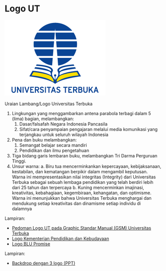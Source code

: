 # Logo UT

[![logo Universitas Terbuka](_media/logo-ut-small-transparent.png)](https://www.ut.ac.id/logo-ut)

Uraian Lambang/Logo Universitas Terbuka

1. Lingkungan yang menggambarkan antena parabola terbagi dalam 5 (lima) bagian, melambangkan:
   1. Dasar/falsafah Negara Indonesia Pancasila
   2. Sifat/cara penyampaian pengajaran melalui media komunikasi yang terjangkau untuk seluruh wilayah Indonesia
2. Pena dan buku melambangkan:
   1. Semangat belajar secara mandiri
   2. Pendidikan dan ilmu pengetahuan
3. Tiga bidang garis lembaran buku, melambangkan Tri Darma Perguruan Tinggi.
4. Unsur warna:
   a. Biru tua mencerminkankan kepercayaan, kebijaksanaan, kestabilan, dan kematangan berpikir dalam mengambil keputusan. Warna ini mempresentasikan nilai integritas (Integrity) dari Universitas Terbuka sebagai sebuah lembaga pendidikan yang telah berdiri lebih dari 25 tahun dan terpercaya
   b. Kuning mencerminkan imajinasi, kreativitas, kebahagiaan, kegembiraan, kehangatan, dan optimisme. Warna ini menunjukkan bahwa Universitas Terbuka menghargai dan mendukung setiap kreativitas dan dinamisme setiap individu di dalamnya

Lampiran:

- [Pedoman Logo UT pada Graphic Standar Manual (GSM) Universitas Terbuka](/sites/all/files/images/2019/april/Logo_Universitas_Terbuka_dan_Warna_GSM_UT_2010.pdf "Kutipan GSM Logo UT 2010")
- [Logo Kementerian Pendidikan dan Kebudayaan](https://www.kemdikbud.go.id/main/informasi-publik/logo-kemdikbud "Logo Kementerian Pendidikan dan Kebudayaan")
- [Logo BLU Promise](/sites/all/files/images/2019/april/LOGO_BLU_PROMISE.pdf "Logo BLU Promise")

Lampiran:

- [Backdrop dengan 3 logo (PPT)](/sites/all/files/images/2020/februari/CONTOH_BACKDROP_TIGA_LOGO.ppt "Backdrop dengan logo UT, Kemendikbud, dan BLU")
